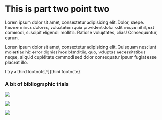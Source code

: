 # This is part two point two

Lorem ipsum dolor sit amet, consectetur adipisicing elit. Dolor, saepe. Facere minus dolores, voluptatem quia provident dolor odit neque nihil, est commodi, suscipit eligendi, mollitia. Ratione voluptates, alias! Consequuntur, earum.

Lorem ipsum dolor sit amet, consectetur adipisicing elit. Quisquam nesciunt molestias hic error dignissimos blanditiis, quo, voluptas necessitatibus neque, aliquid cupiditate commodi sed dolor consequatur ipsum fugiat esse placeat illo.

I try a third footnote[^]{third footnote}


### A bit of bibliographic trials

![](@ab94)

![](@martin_change_2002)

![](@jakubowicz_bridging)
